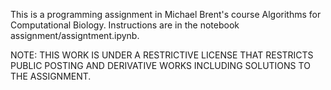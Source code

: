 This is a programming assignment in Michael Brent's course Algorithms for Computational Biology. 
Instructions are in the notebook assignment/assigntment.ipynb.

NOTE: THIS WORK IS UNDER A RESTRICTIVE LICENSE THAT RESTRICTS PUBLIC POSTING AND DERIVATIVE WORKS INCLUDING SOLUTIONS TO THE ASSIGNMENT.